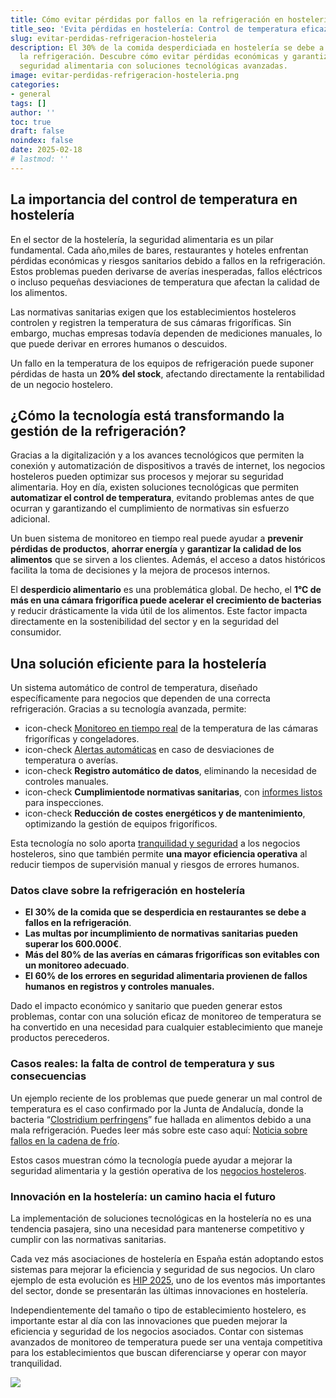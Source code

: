 ```yaml
---
title: Cómo evitar pérdidas por fallos en la refrigeración en hostelería
title_seo: 'Evita pérdidas en hostelería: Control de temperatura eficaz'
slug: evitar-perdidas-refrigeracion-hosteleria
description: El 30% de la comida desperdiciada en hostelería se debe a fallos en
  la refrigeración. Descubre cómo evitar pérdidas económicas y garantizar la
  seguridad alimentaria con soluciones tecnológicas avanzadas.
image: evitar-perdidas-refrigeracion-hosteleria.png
categories:
- general
tags: []
author: ''
toc: true
draft: false
noindex: false
date: 2025-02-18
# lastmod: ''
---
```

## **La importancia del control de temperatura en hostelería**

En el sector de la hostelería, la seguridad alimentaria es un pilar fundamental. Cada año,miles de bares, restaurantes y hoteles enfrentan pérdidas económicas y riesgos sanitarios debido a fallos en la refrigeración. Estos problemas pueden derivarse de averías inesperadas, fallos eléctricos o incluso pequeñas desviaciones de temperatura que afectan la calidad de los alimentos.

Las normativas sanitarias exigen que los establecimientos hosteleros controlen y registren la temperatura de sus cámaras frigoríficas. Sin embargo, muchas empresas todavía dependen de mediciones manuales, lo que puede derivar en errores humanos o descuidos.

Un fallo en la temperatura de los equipos de refrigeración puede suponer pérdidas de hasta un **20% del stock**, afectando directamente la rentabilidad de un negocio hostelero.

## **¿Cómo la tecnología está transformando la gestión de la refrigeración?**

Gracias a la digitalización y a los avances tecnológicos que permiten la conexión y automatización de dispositivos a través de internet, los negocios hosteleros pueden optimizar sus procesos y mejorar su seguridad alimentaria. Hoy en día, existen soluciones tecnológicas que permiten **automatizar el control de temperatura**, evitando problemas antes de que ocurran y garantizando el cumplimiento de normativas sin esfuerzo adicional.

Un buen sistema de monitoreo en tiempo real puede ayudar a **prevenir pérdidas de productos**, **ahorrar energía** y **garantizar la calidad de los
alimentos** que se sirven a los clientes. Además, el acceso a datos
históricos facilita la toma de decisiones y la mejora de procesos internos.

El **desperdicio alimentario** es una problemática global. De hecho, el **1°C de más en una cámara frigorífica puede acelerar el crecimiento de bacterias** y reducir drásticamente la vida útil de los alimentos. Este factor impacta directamente en la sostenibilidad del sector y en la seguridad del consumidor.

## **Una solución eficiente para la hostelería**

Un sistema automático de control de temperatura, diseñado específicamente para negocios que dependen de una correcta refrigeración. Gracias a su tecnología avanzada, permite:

- icon-check [Monitoreo en tiempo real](https://dobbox.com/#control) de la temperatura de las cámaras frigoríficas y congeladores.
- icon-check [Alertas automáticas](https://dobbox.com/#tranquilidad) en caso de desviaciones de temperatura o averías.
- icon-check **Registro automático de datos**, eliminando la necesidad de controles manuales. 
- icon-check **Cumplimientode normativas sanitarias**, con [informes listos](https://dobbox.com/catalogo-sensor-de-temperatura-receptor/#informes) para inspecciones. 
- icon-check **Reducción de costes energéticos y de mantenimiento**, optimizando la gestión de equipos frigoríficos.

Esta tecnología no solo aporta [tranquilidad y seguridad](https://dobbox.com/#para-ti) a los negocios hosteleros, sino que también permite **una mayor eficiencia operativa** al reducir tiempos de supervisión manual y riesgos de errores humanos.

### **Datos clave sobre la refrigeración en hostelería**

- **El 30% de la comida que se desperdicia en restaurantes se debe a fallos en la refrigeración**.
- **Las multas por incumplimiento de normativas sanitarias pueden superar los 600.000€**.
- **Más del 80% de las averías en cámaras frigoríficas son evitables con un monitoreo adecuado**.
- **El 60% de los errores en seguridad alimentaria provienen de fallos humanos** **en registros y controles manuales.**

Dado el impacto económico y sanitario que pueden generar estos problemas, contar con una solución eficaz de monitoreo de temperatura se ha convertido en una necesidad para cualquier establecimiento que maneje productos perecederos.

### **Casos reales: la falta de control de temperatura y sus consecuencias**

Un ejemplo reciente de los problemas que puede generar un mal control de temperatura es el caso confirmado por la Junta de Andalucía, donde la bacteria “[Clostridium perfringens](https://www.saludcastillayleon.es/es/seguridadalimentaria/datos-claves-prevencion-riesgos-microbiologicos/intoxicaciones/clostridium-perfringens)”  fue hallada en alimentos debido a una mala refrigeración. Puedes leer más sobre este caso aquí: [Noticia sobre fallos en la cadena de frío](https://www.lavanguardia.com/comer/expres/20250122/10308074/junta-andalucia-confirma-bacteria-clostridium-perfringens-montaditos-pringa-taberna-sacristia-pmv.html).

Estos casos muestran cómo la tecnología puede ayudar a mejorar la seguridad alimentaria y la gestión operativa de los [negocios hosteleros](https://dobbox.com/catalogo-sensor-de-temperatura-receptor/#clientes).

### **Innovación en la hostelería: un camino hacia el futuro**

La implementación de soluciones tecnológicas en la hostelería no es una tendencia pasajera, sino una necesidad para mantenerse competitivo y cumplir con las normativas sanitarias.

Cada vez más asociaciones de hostelería en España están adoptando estos sistemas para mejorar la eficiencia y seguridad de sus negocios. Un claro ejemplo de esta evolución es [HIP 2025](https://www.expohip.com/expohip/), uno de los eventos más importantes del sector, donde se presentarán las últimas innovaciones en hostelería. 

Independientemente del tamaño o tipo de establecimiento hostelero, es importante estar al día con las innovaciones que pueden mejorar la eficiencia y seguridad de los negocios asociados. Contar con sistemas avanzados de monitoreo de temperatura puede ser una ventaja competitiva para los establecimientos que buscan diferenciarse y operar con mayor tranquilidad.





![](/blog/0-grados-preocupaciones-sistema-control-camaras-frigorificas.webp)



